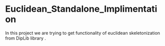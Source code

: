 # Euclidean_Standalone_Implimentation

In this project we are trying to get functionality of euclidean skeletonization from DipLib library . 
